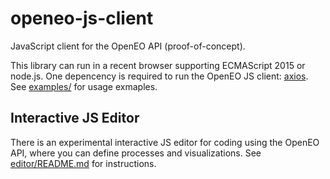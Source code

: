# openeo-js-client
JavaScript client for the OpenEO API (proof-of-concept).

This library can run in a recent browser supporting ECMAScript 2015 or node.js.
One depencency is required to run the OpenEO JS client: [axios](https://github.com/axios/axios).
See [examples/](examples/) for usage exmaples. 

## Interactive JS Editor

There is an experimental interactive JS editor for coding using the OpenEO API,
where you can define processes and visualizations.
See [editor/README.md](editor/README.md) for instructions.
